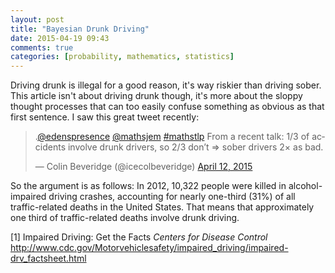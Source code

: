 ```yaml
---
layout: post
title: "Bayesian Drunk Driving"
date: 2015-04-19 09:43
comments: true
categories: [probability, mathematics, statistics]
---
```


Driving drunk is illegal for a good reason, it's way riskier than driving sober. This article isn't about driving drunk 
though, it's more about the sloppy thought processes that can too easily confuse something as obvious as that first 
sentence. I saw this great tweet recently:

<blockquote class="twitter-tweet" lang="en"><p>.<a href="https://twitter.com/edenspresence">@edenspresence</a>
<a href="https://twitter.com/mathsjem">@mathsjem</a>
<a href="https://twitter.com/hashtag/mathstlp?src=hash">#mathstlp</a>
From a recent talk: 1/3 of accidents involve drunk drivers, so 2/3 don’t =&gt; sober drivers 2× as bad.</p>
&mdash; Colin Beveridge (@icecolbeveridge)
<a href="https://twitter.com/icecolbeveridge/status/587317304335147008">April 12, 2015</a>
</blockquote>
<script async src="//platform.twitter.com/widgets.js" charset="utf-8"></script>

So the argument is as follows: In 2012, 10,322 people were killed in alcohol-impaired driving crashes,
accounting for nearly one-third (31%) of all traffic-related deaths in the United States. That means that approximately 
one third of traffic-related deaths involve drunk driving.

[1] Impaired Driving: Get the Facts *Centers for Disease Control*
http://www.cdc.gov/Motorvehiclesafety/impaired_driving/impaired-drv_factsheet.html
